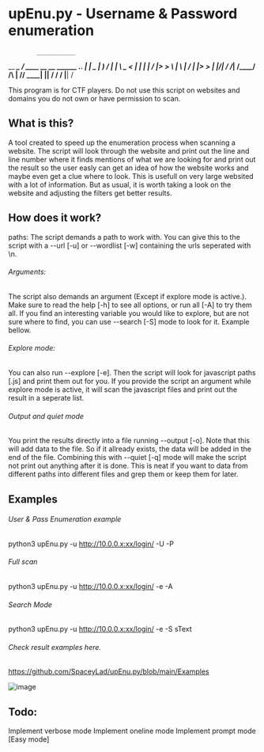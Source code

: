 # upEnu.py - Username & Password enumeration

            ___________                              
 __ ________\_   _____/ ____  __ __    ______ ___.__.
|  |  \____ \|    __)_ /    \|  |  \   \____ <   |  |
|  |  /  |_> >        \   |  \  |  /   |  |_> >___  |
|____/|   __/_______  /___|  /____/ /\ |   __// ____|
      |__|          \/     \/       \/ |__|   \/     

This program is for CTF players. Do not use this script on websites and domains you do not own or have permission to scan.

## What is this?
A tool created to speed up the enumeration process when scanning a website.
The script will look through the website and print out the line and line number where it finds mentions of what we are looking for and print out the result so the user easly can get an idea of how the website works and maybe even get a clue where to look.
This is usefull on very large websited with a lot of information. But as usual, it is worth taking a look on the website and adjusting the filters get better results.

## How does it work?
paths:
The script demands a path to work with. You can give this to the script with a --url [-u] or --wordlist [-w] containing the urls seperated with \n.

###### Arguments:
The script also demands an argument (Except if explore mode is active.). Make sure to read the help [-h] to see all options, or run all [-A] to try them all.
If you find an interesting variable you would like to explore, but are not sure where to find, you can use --search [-S] mode to look for it. Example bellow.

###### Explore mode:
You can also run --explore [-e]. Then the script will look for javascript paths [.js] and print them out for you.
If you provide the script an argument while explore mode is active, it will scan the javascript files and print out the result in a seperate list.

###### Output and quiet mode
You print the results directly into a file running --output [-o]. Note that this will add data to the file. So if it allready exists, the data will be added in the end of the file. Combining this with --quiet [-q] mode will make the script not print out anything after it is done. This is neat if you want to data from different paths into different files and grep them or keep them for later.

## Examples
###### User & Pass Enumeration example
python3 upEnu.py -u http://10.0.0.x:xx/login/ -U -P

###### Full scan
python3 upEnu.py -u http://10.0.0.x:xx/login/ -e -A

###### Search Mode
python3 upEnu.py -u http://10.0.0.x:xx/login/ -e -S sText

###### Check result examples here.
https://github.com/SpaceyLad/upEnu.py/blob/main/Examples

![image](https://user-images.githubusercontent.com/87969837/177986066-191b30c0-c505-46c3-af29-3ec7f4eb9cb3.png)


## Todo:
Implement verbose mode
Implement oneline mode
Implement prompt mode [Easy mode]
